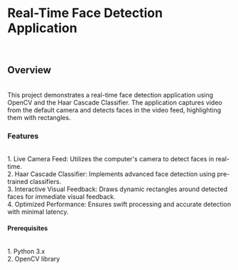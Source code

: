 <h1>Real-Time Face Detection Application</h1>
<br>
<h2>Overview</h2>
<br>
This project demonstrates a real-time face detection application using OpenCV and the Haar Cascade Classifier. The application captures video from the default camera and detects faces in the video feed, highlighting them with rectangles.
<be>
<h3>Features</h3>
<Br>
1. Live Camera Feed: Utilizes the computer's camera to detect faces in real-time.
<br>
2. Haar Cascade Classifier: Implements advanced face detection using pre-trained classifiers.
<br>
3. Interactive Visual Feedback: Draws dynamic rectangles around detected faces for immediate visual feedback.
<br>
4. Optimized Performance: Ensures swift processing and accurate detection with minimal latency.
<be>
<h4>Prerequisites</h4>
<br>
1. Python 3.x
<br>
2. OpenCV library
